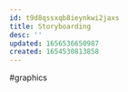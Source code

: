 ```yaml
---
id: t9d8qssxqb8ieynkwi2jaxs
title: Storyboarding
desc: ''
updated: 1656536650987
created: 1654530813858
---
```

#graphics 